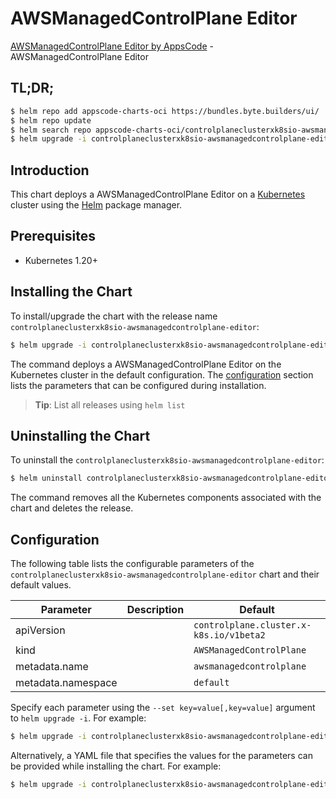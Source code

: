 # AWSManagedControlPlane Editor

[AWSManagedControlPlane Editor by AppsCode](https://byte.builders) - AWSManagedControlPlane Editor

## TL;DR;

```bash
$ helm repo add appscode-charts-oci https://bundles.byte.builders/ui/
$ helm repo update
$ helm search repo appscode-charts-oci/controlplaneclusterxk8sio-awsmanagedcontrolplane-editor --version=v0.4.20
$ helm upgrade -i controlplaneclusterxk8sio-awsmanagedcontrolplane-editor appscode-charts-oci/controlplaneclusterxk8sio-awsmanagedcontrolplane-editor -n default --create-namespace --version=v0.4.20
```

## Introduction

This chart deploys a AWSManagedControlPlane Editor on a [Kubernetes](http://kubernetes.io) cluster using the [Helm](https://helm.sh) package manager.

## Prerequisites

- Kubernetes 1.20+

## Installing the Chart

To install/upgrade the chart with the release name `controlplaneclusterxk8sio-awsmanagedcontrolplane-editor`:

```bash
$ helm upgrade -i controlplaneclusterxk8sio-awsmanagedcontrolplane-editor appscode-charts-oci/controlplaneclusterxk8sio-awsmanagedcontrolplane-editor -n default --create-namespace --version=v0.4.20
```

The command deploys a AWSManagedControlPlane Editor on the Kubernetes cluster in the default configuration. The [configuration](#configuration) section lists the parameters that can be configured during installation.

> **Tip**: List all releases using `helm list`

## Uninstalling the Chart

To uninstall the `controlplaneclusterxk8sio-awsmanagedcontrolplane-editor`:

```bash
$ helm uninstall controlplaneclusterxk8sio-awsmanagedcontrolplane-editor -n default
```

The command removes all the Kubernetes components associated with the chart and deletes the release.

## Configuration

The following table lists the configurable parameters of the `controlplaneclusterxk8sio-awsmanagedcontrolplane-editor` chart and their default values.

|     Parameter      | Description |                      Default                       |
|--------------------|-------------|----------------------------------------------------|
| apiVersion         |             | <code>controlplane.cluster.x-k8s.io/v1beta2</code> |
| kind               |             | <code>AWSManagedControlPlane</code>                |
| metadata.name      |             | <code>awsmanagedcontrolplane</code>                |
| metadata.namespace |             | <code>default</code>                               |


Specify each parameter using the `--set key=value[,key=value]` argument to `helm upgrade -i`. For example:

```bash
$ helm upgrade -i controlplaneclusterxk8sio-awsmanagedcontrolplane-editor appscode-charts-oci/controlplaneclusterxk8sio-awsmanagedcontrolplane-editor -n default --create-namespace --version=v0.4.20 --set apiVersion=controlplane.cluster.x-k8s.io/v1beta2
```

Alternatively, a YAML file that specifies the values for the parameters can be provided while
installing the chart. For example:

```bash
$ helm upgrade -i controlplaneclusterxk8sio-awsmanagedcontrolplane-editor appscode-charts-oci/controlplaneclusterxk8sio-awsmanagedcontrolplane-editor -n default --create-namespace --version=v0.4.20 --values values.yaml
```
